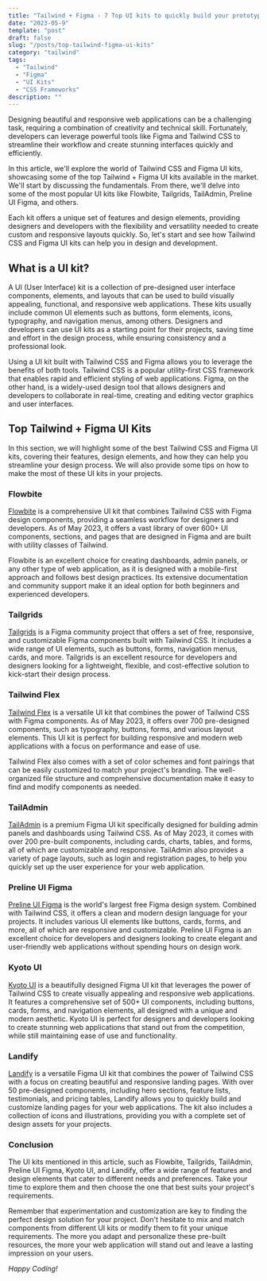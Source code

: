 ```yaml
---
title: "Tailwind + Figma - 7 Top UI kits to quickly build your prototype"
date: "2023-05-9"
template: "post"
draft: false
slug: "/posts/top-tailwind-figma-ui-kits"
category: "tailwind"
tags:
  - "Tailwind"
  - "Figma"
  - "UI Kits"
  - "CSS Frameworks"
description: ""
---
```


Designing beautiful and responsive web applications can be a challenging task, requiring a combination of creativity and technical skill. Fortunately, developers can leverage powerful tools like Figma and Tailwind CSS to streamline their workflow and create stunning interfaces quickly and efficiently.

In this article, we'll explore the world of Tailwind CSS and Figma UI kits, showcasing some of the top Tailwind + Figma UI kits available in the market. We'll start by discussing the fundamentals. From there, we'll delve into some of the most popular UI kits like Flowbite, Tailgrids, TailAdmin, Preline UI Figma, and others.

Each kit offers a unique set of features and design elements, providing designers and developers with the flexibility and versatility needed to create custom and responsive layouts quickly. So, let's start and see how Tailwind CSS and Figma UI kits can help you in design and development.

## What is a UI kit?

A UI (User Interface) kit is a collection of pre-designed user interface components, elements, and layouts that can be used to build visually appealing, functional, and responsive web applications. These kits usually include common UI elements such as buttons, form elements, icons, typography, and navigation menus, among others. Designers and developers can use UI kits as a starting point for their projects, saving time and effort in the design process, while ensuring consistency and a professional look.

Using a UI kit built with Tailwind CSS and Figma allows you to leverage the benefits of both tools. Tailwind CSS is a popular utility-first CSS framework that enables rapid and efficient styling of web applications. Figma, on the other hand, is a widely-used design tool that allows designers and developers to collaborate in real-time, creating and editing vector graphics and user interfaces.

## Top Tailwind + Figma UI Kits

In this section, we will highlight some of the best Tailwind CSS and Figma UI kits, covering their features, design elements, and how they can help you streamline your design process. We will also provide some tips on how to make the most of these UI kits in your projects.

### Flowbite

[Flowbite](https://flowbite.com/) is a comprehensive UI kit that combines Tailwind CSS with Figma design components, providing a seamless workflow for designers and developers. As of May 2023, it offers a vast library of over 600+ UI components, sections, and pages that are designed in Figma and are built with utility classes of Tailwind.

Flowbite is an excellent choice for creating dashboards, admin panels, or any other type of web application, as it is designed with a mobile-first approach and follows best design practices. Its extensive documentation and community support make it an ideal option for both beginners and experienced developers.

### Tailgrids

[Tailgrids](https://www.figma.com/community/file/1173213215908355724) is a Figma community project that offers a set of free, responsive, and customizable Figma components built with Tailwind CSS. It includes a wide range of UI elements, such as buttons, forms, navigation menus, cards, and more. Tailgrids is an excellent resource for developers and designers looking for a lightweight, flexible, and cost-effective solution to kick-start their design process.

### Tailwind Flex

[Tailwind Flex](https://shuffle.dev/marketplace/flex) is a versatile UI kit that combines the power of Tailwind CSS with Figma components. As of May 2023, it offers over 700 pre-designed components, such as typography, buttons, forms, and various layout elements. This UI kit is perfect for building responsive and modern web applications with a focus on performance and ease of use.

Tailwind Flex also comes with a set of color schemes and font pairings that can be easily customized to match your project's branding. The well-organized file structure and comprehensive documentation make it easy to find and modify components as needed.

### TailAdmin

[TailAdmin](https://www.figma.com/community/file/1214477970819985778) is a premium Figma UI kit specifically designed for building admin panels and dashboards using Tailwind CSS. As of May 2023, it comes with over 200 pre-built components, including cards, charts, tables, and forms, all of which are customizable and responsive. TailAdmin also provides a variety of page layouts, such as login and registration pages, to help you quickly set up the user experience for your web application.

### Preline UI Figma

[Preline UI Figma](https://www.figma.com/community/file/1179068859697769656) is the world's largest free Figma design system. Combined with Tailwind CSS, it offers a clean and modern design language for your projects. It includes various UI elements like buttons, cards, forms, and more, all of which are responsive and customizable. Preline UI Figma is an excellent choice for developers and designers looking to create elegant and user-friendly web applications without spending hours on design work.

### Kyoto UI

[Kyoto UI](https://www.figma.com/community/file/1231537921888637514) is a beautifully designed Figma UI kit that leverages the power of Tailwind CSS to create visually appealing and responsive web applications. It features a comprehensive set of 500+ UI components, including buttons, cards, forms, and navigation elements, all designed with a unique and modern aesthetic. Kyoto UI is perfect for designers and developers looking to create stunning web applications that stand out from the competition, while still maintaining ease of use and functionality.

### Landify

[Landify](https://www.figma.com/community/file/894552273937682724) is a versatile Figma UI kit that combines the power of Tailwind CSS with a focus on creating beautiful and responsive landing pages. With over 50 pre-designed components, including hero sections, feature lists, testimonials, and pricing tables, Landify allows you to quickly build and customize landing pages for your web applications. The kit also includes a collection of icons and illustrations, providing you with a complete set of design assets for your projects.

### Conclusion

The UI kits mentioned in this article, such as Flowbite, Tailgrids, TailAdmin, Preline UI Figma, Kyoto UI, and Landify, offer a wide range of features and design elements that cater to different needs and preferences. Take your time to explore them and then choose the one that best suits your project's requirements.

Remember that experimentation and customization are key to finding the perfect design solution for your project. Don't hesitate to mix and match components from different UI kits or modify them to fit your unique requirements. The more you adapt and personalize these pre-built resources, the more your web application will stand out and leave a lasting impression on your users.

_Happy Coding!_
